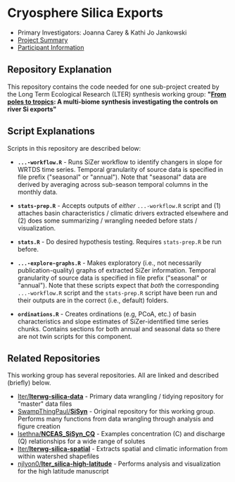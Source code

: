 # Cryosphere Silica Exports

- Primary Investigators: Joanna Carey & Kathi Jo Jankowski
- [Project Summary](https://lternet.edu/working-groups/river-si-exports/)
- [Participant Information](https://www.nceas.ucsb.edu/projects/12816)

## Repository Explanation

This repository contains the code needed for one sub-project created by the Long Term Ecological Research (LTER) synthesis working group: **"[From poles to tropics](https://www.nceas.ucsb.edu/workinggroups/lter-si-exports): A multi-biome synthesis investigating the controls on river Si exports"**

## Script Explanations

Scripts in this repository are described below:

- **`...-workflow.R`** - Runs SiZer workflow to identify changers in slope for WRTDS time series. Temporal granularity of source data is specified in file prefix ("seasonal" or "annual"). Note that "seasonal" data are derived by averaging across sub-season temporal columns in the monthly data.

- **`stats-prep.R`** - Accepts outputs of _either_ `...-workflow.R` script and (1) attaches basin characteristics / climatic drivers extracted elsewhere and (2) does some summarizing / wrangling needed before stats / visualization.

- **`stats.R`** - Do desired hypothesis testing. Requires `stats-prep.R` be run before.

- **`...-explore-graphs.R`** - Makes exploratory (i.e., not necessarily publication-quality) graphs of extracted SiZer information. Temporal granularity of source data is specified in file prefix ("seasonal" or "annual"). Note that these scripts expect that _both_ the corresponding `...-workflow.R` script and the `stats-prep.R` script have been run and their outputs are in the correct (i.e., default) folders.

- **`ordinations.R`** - Creates ordinations (e.g, PCoA, etc.) of basin characteristics and slope estimates of SiZer-identified time series chunks. Contains sections for both annual and seasonal data so there are not twin scripts for this component.

## Related Repositories

This working group has several repositories. All are linked and described (briefly) below.

- [lter/**lterwg-silica-data**](https://github.com/lter/lterwg-silica-data) - Primary data wrangling / tidying repository for "master" data files
- [SwampThingPaul/**SiSyn**](https://github.com/SwampThingPaul/SiSyn) - Original repository for this working group. Performs many functions from data wrangling through analysis and figure creation
- [lsethna/**NCEAS_SiSyn_CQ**](https://github.com/lsethna/NCEAS_SiSyn_CQ) - Examples concentration (C) and discharge (Q) relationships for a wide range of solutes
- [lter/**lterwg-silica-spatial**](https://github.com/lter/lterwg-silica-spatial) - Extracts spatial and climatic information from within watershed shapefiles
- [njlyon0/**lter_silica-high-latitude**](https://github.com/njlyon0/lter_silica-high-latitude) - Performs analysis and visualization for the high latitude manuscript
